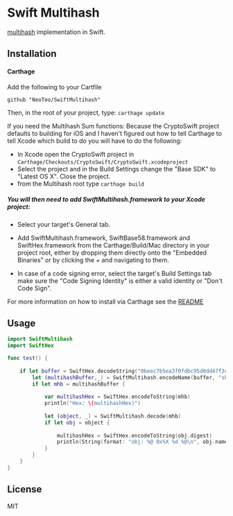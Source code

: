 # Swift Multihash
[multihash](//github.com/jbenet/multihash) implementation in Swift.

## Installation
#### Carthage
Add the following to your Cartfile 
```
github "NeoTeo/SwiftMultihash"
```
Then, in the root of your project, type:
`carthage update`

If you need the Multihash Sum functions:
Because the CryptoSwift project defaults to building for iOS and I haven't figured out how to tell Carthage to tell Xcode 
which build to do you will have to do the following:

- In Xcode open the CryptoSwift project in `Carthage/Checkouts/CryptoSwift/CryptoSwift.xcodeproject`
- Select the project and in the Build Settings change the "Base SDK" to "Latest OS X". Close the project.
- from the Multihash root type `carthage build`

##### You will then need to add SwiftMultihash.framework to your Xcode project:

- Select your target's General tab.

- Add SwiftMultihash.framework, SwiftBase58.framework and SwiftHex.framework from the Carthage/Build/Mac directory in your project root, either by dropping them directly onto the "Embedded Binaries" or by clicking the + and navigating to them.  
 - In case of a code signing error, select the target's Build Settings tab make sure the "Code Signing Identity" is either a valid identity or "Don't Code Sign".

 For more information on how to install via Carthage see the [README][carthage-installation]

 [carthage-installation]: https://github.com/Carthage/Carthage#adding-frameworks-to-an-application

## Usage
 
```Swift
import SwiftMultihash 
import SwiftHex

func test() {
    
    if let buffer = SwiftHex.decodeString("0beec7b5ea3f0fdbc95d0dd47f3c5bc275da8a33") {
        let (multihashBuffer,_) = SwiftMultihash.encodeName(buffer, "sha1")
        if let mhb = multihashBuffer {
            
            var multihashHex = SwiftHex.encodeToString(mhb)
            println("Hex: \(multihashHex)")
    
            let (object, _) = SwiftMultihash.decode(mhb)
            if let obj = object {
                
                multihashHex = SwiftHex.encodeToString(obj.digest)
                println(String(format: "obj: %@ 0x%X %d %@\n", obj.name!, obj.code, obj.length, multihashHex))
            }
        }
    }
}
```

## License

MIT

